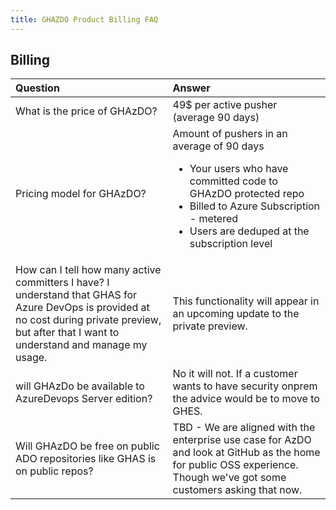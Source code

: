 ```yaml
---
title: GHAZDO Product Billing FAQ
---
```


## Billing

| Question | Answer | 
| :------- | :------ | 
What is the price of GHAzDO?| 49$ per active pusher (average 90 days) 
Pricing model for GHAzDO? | Amount of pushers in an average of 90 days<ul><li>Your users who have committed code to GHAzDO protected repo</li><li>Billed to Azure Subscription - metered</li><li>Users are deduped at the subscription level</li></ul>
How can I tell how many active committers I have? I understand that GHAS for Azure DevOps is provided at no cost during private preview, but after that I want to understand and manage my usage. | This functionality will appear in an upcoming update to the private preview.
will GHAzDo be available to AzureDevops Server edition? | No it will not. If a customer wants to have security onprem the advice would be to move to GHES.
Will GHAzDO be free on public ADO repositories like GHAS is on public repos?  | TBD - We are aligned with the enterprise use case for AzDO and look at GitHub as the home for public OSS experience. Though we've got some customers asking that now.
